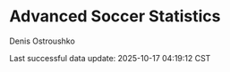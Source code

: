# Advanced Soccer Statistics
Denis Ostroushko

<!-- gfm -->

Last successful data update: 2025-10-17 04:19:12 CST
